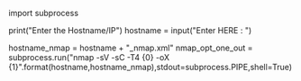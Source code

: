 
import subprocess


print("Enter the Hostname/IP")
hostname = input("Enter HERE : ")



hostname_nmap = hostname + "_nmap.xml"
nmap_opt_one_out = subprocess.run("nmap -sV -sC -T4 {0} -oX {1}".format(hostname,hostname_nmap),stdout=subprocess.PIPE,shell=True)

